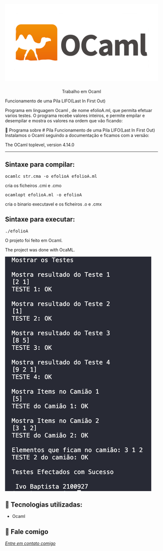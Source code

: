 <h1 align="center">
    <img width="600" src="ocaml.png" />
</h1>


<p align="center">
Trabalho em Ocaml

Funcionamento de uma Pila LIFO(Last In First Out) 
    
Programa em linguagem Ocaml , de nome efolioA.ml, que permita efetuar varios testes.
O programa recebe valores inteiros, e permite empilar e desempilar e mostra os valores na ordem que vão ficando:
</p>

📌 Programa sobre # Pila
Funcionamento de uma Pila LIFO(Last In First Out)
Instalamos o Ocaml seguindo a documentação e ficamos com a versão:

The OCaml toplevel, version 4.14.0

------------------

## Sintaxe para compilar:

<pre>ocamlc str.cma -o efolioA efolioA.ml </pre>
cria os ficheiros .cmi e .cmo

<pre>ocamlopt efolioA.ml -o efolioA </pre>
cria o binario executavel e os ficheiros .o e .cmx  

## Sintaxe para executar:
<pre>./efolioA </pre>


O projeto foi feito em Ocaml.


The project was done with OcaML.


<img src="teste.png" alt="page-home">


🔧 Tecnologias utilizadas:
------------------

- Ocaml

💬 Fale comigo
------------------
[*Entre em contato comigo*](https://www.linkedin.com/in/ivo-baptista-3712144/)

